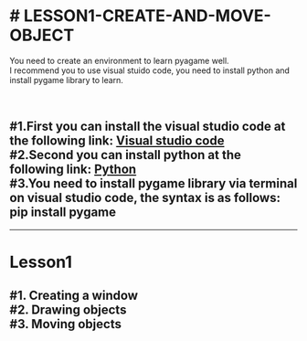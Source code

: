 <h1># LESSON1-CREATE-AND-MOVE-OBJECT</h1>
<p>You need to create an environment to learn pyagame well. <br>
I recommend you to use visual stuido code, you need to install python and install pygame library to learn. </p><br>
<h2>
#1.First you can install the visual studio code at the following link:
<a href="https://code.visualstudio.com/">Visual studio code</a> <br>
#2.Second you can install python at the following link:
<a href="https://www.python.org/downloads/">Python</a> <br>
#3.You need to install pygame library via terminal on visual studio code, the syntax is as follows: <br>
pip install pygame <br>
</h2>

<hr>
<h1>Lesson1</h1>
<h2>
#1. Creating a window <br>
#2. Drawing objects  <br>
#3. Moving objects <br> 
</h2>

